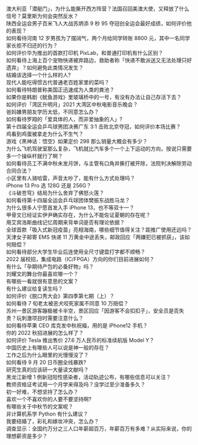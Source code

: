 澳大利亚「潜艇门」，为什么能撕开西方阵营？法国召回美澳大使，又释放了什么信号？莫里斯为何会突然反水？  
陕西全运会男子百米飞人大战苏炳添 9 秒 95 夺冠创全运会最好成绩，如何评价他的表现？  
如何看待河南 12 岁男孩为了摆阔气，两个月给同学转账 8800 元，其中一名同学家长拒不归还的行为？  
如何评价华为推出的首款打印机 PixLab，和普通打印机有什么区别？  
如何看待上海上百个宠物快递被弃路边，救助者称「快递不敢派送又无法处理只好遗弃」？如何避免此类情况发生？  
结婚该选择一个什么样的人?  
现代人能吃得惯古代普通老百姓家里的菜吗？  
如何看待特朗普称美国正迅速成为人类的粪池？  
如果你是韩剧《鱿鱼游戏》里玻璃桥中的一号，有没有办法让自己存活下去？  
如何评价「湾区升明月」2021 大湾区中秋电影音乐晚会？  
爸妈嫌男朋友学历太低，不同意怎么办？  
如何看待罗翔的「爱具体的人，而非爱抽象的人」?  
第十四届全运会乒乓球男团决赛广东 3:1 击败北京夺冠，如何评价本场比赛？  
鸡看到鸡蛋被拿走为什么不生气？  
游戏《黑神话：悟空》如果定价 298 那么销量大概会有多少？  
为什么飞机驾驶室那么复杂，飞机就比汽车多个一个上下运动的方向，按说只需要多一个操纵杆就行了啊？  
如何看待员工不满中秋未发月饼，与主管有口角并撕打被开除，法院判决解除劳动合同合法？  
小区里有人骑哈雷，声音太吵了，能有什么方式处理吗？  
iPhone 13 Pro 选 128G 还是 256G？  
《斗破苍穹》结局为什么舍弃了佛怒火莲？  
如何看待第十四届全运会乒乓球团体樊振东战胜马龙？  
为什么很多人宁愿首发入手 iPhone 13，也不等双十一？  
甲骨文已经证实伊尹确实存在，为什么不能佐证夏朝的存在呢？  
用艾宾浩斯曲线记忆周期来背单词是否有理论依据？  
全球首款「吸入式新冠疫苗」亮相海南，哪些细节值得关注？距推广使用还远吗？  
天津女子邮寄 EMS 快递 11 万黄金中途丢失，邮政回应「两嫌犯已被抓获」，该如何赔偿？  
如何看待部分大学生毕业后连使用全尺寸键盘打字都不顺畅？  
2022 届校招，集成电路（IC/FPGA）方向的你们目前进展如何？  
有什么「孕期待产包的必备好物」吗？  
刘耀文的舞台你最喜欢哪一个？  
有哪些一看就很有意思的文案？  
有什么建议给复读生吗？  
如何评价《脱口秀大会》第四季第七期（上）？  
如何看待 7 旬老太被恶犬咬死家属不同意 10 万赔偿？  
苏州一景区游客蹦极被卡半空，景区回应「因游客不会扣扣子」，安全员是否失责？玩刺激项目时需要注意什么？  
如何看待苹果 CEO 库克发中秋祝福，用的是 iPhone12 手机？  
你的 2022 秋招进展的怎么样了？  
如何评价 Tesla 推出售价 27.6 万人民币的标准续航版 Model Y？  
中国历史上有哪些人可以说是神一般的存在？  
工作之后为什么眼里的光慢慢没了？  
如何看待 9 月 20 日币圈全线暴跌?  
研究生真的应该研一大量读文献吗？  
黑龙江新增 1 例新冠阳性感染者，活动轨迹公布，有哪些信息可以关注？  
教师资格证考试用一个月学来得及吗？没学过至少准备多久？  
初一好难，不想坚持了怎么办？  
喜欢一个不喜欢你的人要不要坚持啊?  
有哪些关于中秋节的文案呢？  
非计算机系学 Python 有什么建议？  
我要结婚了，彩礼和嫁妆冲突，怎么办？  
调查显示：全国约万分之三人口年薪超百万，年薪百万有多难？从实际来说，你的理想薪资是多少？  
